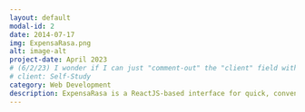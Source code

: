 ```yaml
---
layout: default
modal-id: 2
date: 2014-07-17
img: ExpensaRasa.png
alt: image-alt
project-date: April 2023
# (6/2/23) I wonder if I can just "comment-out" the "client" field without consequence (...?):
# client: Self-Study
category: Web Development
description: ExpensaRasa is a ReactJS-based interface for quick, convenient, and private expense logging and analysis. This project allows users to upload individual expense items, filter their uploaded expenses by the year in which they were incurred, consult the dynamic, on-page chart for a month-by-month, real-time expense breakdown, and "wipe their slate clean" when they are done by refreshing or closing their browser window. <br /> <br /> ExpensaRasa was the first project I completed using React. Having previously worked for the most part with "vanilla JavaScript" to inject functionality into webpages, transitioning to React and the exercise of component building was a challenging, yet enjoyable experience. The project also provided further exposure to implementing CSS media queries to ensure as smooth a user experience as possible across various devices and screen dimensions. <br /> <br /> For more information, please visit https://github.com/reidgaede/ExpensaRasa.
---
```

